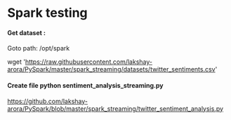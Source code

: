 # Spark testing

#### Get dataset :

Goto path: /opt/spark

wget 'https://raw.githubusercontent.com/lakshay-arora/PySpark/master/spark_streaming/datasets/twitter_sentiments.csv'

#### Create file python sentiment_analysis_streaming.py

https://github.com/lakshay-arora/PySpark/blob/master/spark_streaming/twitter_sentiment_analysis.py
